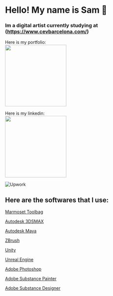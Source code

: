 # Hello! My name is Sam 👋
### Im a digital artist currently studying at (https://www.cevbarcelona.com/)

Here is my portfolio: <br>
<a href="https://www.artstation.com/shmuelidabi"><img src="https://img.shields.io/badge/Artstation-6FDA44?style=flat&logo=artstation&logoColor=13AFF0&color=FFFFFF" width="200"> </a>

Here is my linkedin: <br>
<a href="https://www.linkedin.com/in/samuel-linares-resina-716817205/"><img src="https://img.shields.io/badge/Linkedin-6FDA44?style=flat&logo=Linkedin&logoColor=13AFF0&color=FFFFFF"
width="200"> </a>

![Upwork](https://img.shields.io/badge/UpWork-6FDA44?style=for-the-badge&logo=Upwork&logoColor=white)

## Here are the softwares that I use:

[Marmoset Toolbag]()
<br>

[Autodesk 3DSMAX]()
<br>

[Autodesk Maya]()
<br>

[ZBrush]()
<br>

[Unity]()
<br>

[Unreal Engine]()
<br>

[Adobe Photoshop]()
<br>

[Adobe Substance Painter]()
<br>

[Adobe Substance Designer]()
<br>

